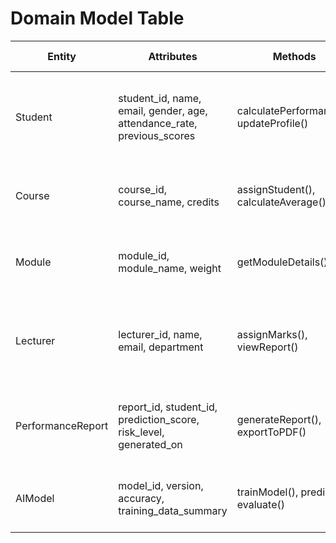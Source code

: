 # Domain Model Table

| **Entity**         | **Attributes**                                                                 | **Methods**                            | **Relationships**                                      | **Business Rules**                                                                 |
|--------------------|---------------------------------------------------------------------------------|----------------------------------------|--------------------------------------------------------|-------------------------------------------------------------------------------------|
| Student            | student_id, name, email, gender, age, attendance_rate, previous_scores         | calculatePerformance(), updateProfile()| Enrolled in Courses; Has Performance Prediction        | A student must be registered to generate a prediction                              |
| Course             | course_id, course_name, credits                                                 | assignStudent(), calculateAverage()    | Contains Modules; Taught by Lecturer                   | A course must have at least one module                                              |
| Module             | module_id, module_name, weight                                                  | getModuleDetails()                     | Belongs to Course                                      | Each module must belong to a course                                                |
| Lecturer           | lecturer_id, name, email, department                                            | assignMarks(), viewReport()            | Teaches Course                                         | Only assigned lecturers can submit student marks                                    |
| PerformanceReport  | report_id, student_id, prediction_score, risk_level, generated_on               | generateReport(), exportToPDF()        | Belongs to Student                                     | Reports must be generated after prediction is run                                   |
| AIModel            | model_id, version, accuracy, training_data_summary                             | trainModel(), predict(), evaluate()    | Used to Generate Performance Report                    | Model must be trained before prediction                                             |
